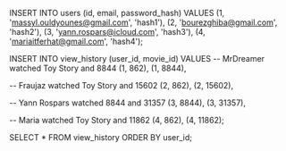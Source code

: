 INSERT INTO users (id, email, password_hash) VALUES
(1, 'massyl.ouldyounes@gmail.com', 'hash1'),
(2, 'bourezghiba@gmail.com', 'hash2'),
(3, 'yann.rospars@icloud.com', 'hash3'),
(4, 'mariaitferhat@gmail.com', 'hash4');



INSERT INTO view_history (user_id, movie_id) VALUES
-- MrDreamer watched Toy Story and 8844
(1, 862),
(1, 8844),

-- Fraujaz watched Toy Story and 15602
(2, 862),
(2, 15602),

-- Yann Rospars watched 8844 and 31357
(3, 8844),
(3, 31357),

-- Maria watched Toy Story and 11862
(4, 862),
(4, 11862);


SELECT * FROM view_history ORDER BY user_id;
